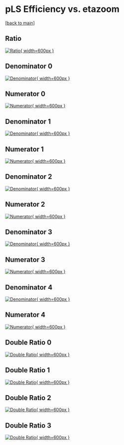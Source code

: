 # pLS Efficiency vs. etazoom

[[back to main](./)]



## Ratio

[![Ratio](../mtv/var/pLS_loweta_11_1_eff_etazoom.png){ width=600px }](../mtv/var/pLS_loweta_11_1_eff_etazoom.pdf)

## Denominator 0

[![Denominator](../mtv/den/pLS_loweta_11_1_eff_etazoom_den0.png){ width=600px }](../mtv/den/pLS_loweta_11_1_eff_etazoom_den0.pdf)

## Numerator 0

[![Numerator](../mtv/num/pLS_loweta_11_1_eff_etazoom_num0.png){ width=600px }](../mtv/num/pLS_loweta_11_1_eff_etazoom_num0.pdf)

## Denominator 1

[![Denominator](../mtv/den/pLS_loweta_11_1_eff_etazoom_den1.png){ width=600px }](../mtv/den/pLS_loweta_11_1_eff_etazoom_den1.pdf)

## Numerator 1

[![Numerator](../mtv/num/pLS_loweta_11_1_eff_etazoom_num1.png){ width=600px }](../mtv/num/pLS_loweta_11_1_eff_etazoom_num1.pdf)

## Denominator 2

[![Denominator](../mtv/den/pLS_loweta_11_1_eff_etazoom_den2.png){ width=600px }](../mtv/den/pLS_loweta_11_1_eff_etazoom_den2.pdf)

## Numerator 2

[![Numerator](../mtv/num/pLS_loweta_11_1_eff_etazoom_num2.png){ width=600px }](../mtv/num/pLS_loweta_11_1_eff_etazoom_num2.pdf)

## Denominator 3

[![Denominator](../mtv/den/pLS_loweta_11_1_eff_etazoom_den3.png){ width=600px }](../mtv/den/pLS_loweta_11_1_eff_etazoom_den3.pdf)

## Numerator 3

[![Numerator](../mtv/num/pLS_loweta_11_1_eff_etazoom_num3.png){ width=600px }](../mtv/num/pLS_loweta_11_1_eff_etazoom_num3.pdf)

## Denominator 4

[![Denominator](../mtv/den/pLS_loweta_11_1_eff_etazoom_den4.png){ width=600px }](../mtv/den/pLS_loweta_11_1_eff_etazoom_den4.pdf)

## Numerator 4

[![Numerator](../mtv/num/pLS_loweta_11_1_eff_etazoom_num4.png){ width=600px }](../mtv/num/pLS_loweta_11_1_eff_etazoom_num4.pdf)

## Double Ratio 0

[![Double Ratio](../mtv/ratio/pLS_loweta_11_1_eff_etazoom_ratio0.png){ width=600px }](../mtv/ratio/pLS_loweta_11_1_eff_etazoom_ratio0.pdf)

## Double Ratio 1

[![Double Ratio](../mtv/ratio/pLS_loweta_11_1_eff_etazoom_ratio1.png){ width=600px }](../mtv/ratio/pLS_loweta_11_1_eff_etazoom_ratio1.pdf)

## Double Ratio 2

[![Double Ratio](../mtv/ratio/pLS_loweta_11_1_eff_etazoom_ratio2.png){ width=600px }](../mtv/ratio/pLS_loweta_11_1_eff_etazoom_ratio2.pdf)

## Double Ratio 3

[![Double Ratio](../mtv/ratio/pLS_loweta_11_1_eff_etazoom_ratio3.png){ width=600px }](../mtv/ratio/pLS_loweta_11_1_eff_etazoom_ratio3.pdf)

